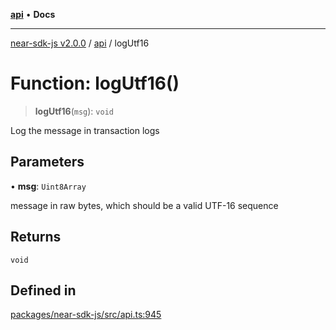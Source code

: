 [**api**](../README.md) • **Docs**

***

[near-sdk-js v2.0.0](../../packages.md) / [api](../README.md) / logUtf16

# Function: logUtf16()

> **logUtf16**(`msg`): `void`

Log the message in transaction logs

## Parameters

• **msg**: `Uint8Array`

message in raw bytes, which should be a valid UTF-16 sequence

## Returns

`void`

## Defined in

[packages/near-sdk-js/src/api.ts:945](https://github.com/LimeChain/near-sdk-js/blob/5530eb605b430589e35fde22ec4943fa536f58d1/packages/near-sdk-js/src/api.ts#L945)
